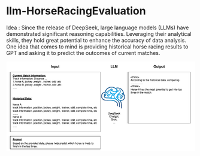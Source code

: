 # llm-HorseRacingEvaluation
Idea : 
Since the release of DeepSeek, large language models (LLMs) have demonstrated significant reasoning capabilities. Leveraging their analytical skills, they hold great potential to enhance the accuracy of data analysis. One idea that comes to mind is providing historical horse racing results to GPT and asking it to predict the outcomes of current matches.

![Diagram](horce.drawio.png)
